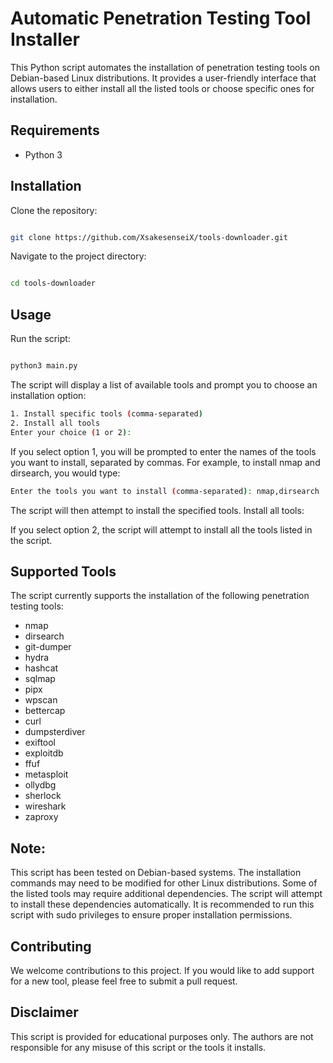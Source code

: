 # Automatic Penetration Testing Tool Installer

This Python script automates the installation of penetration testing tools on Debian-based Linux distributions. It provides a user-friendly interface that allows users to either install all the listed tools or choose specific ones for installation.

## Requirements

- Python 3
## Installation

Clone the repository:
```bash

git clone https://github.com/XsakesenseiX/tools-downloader.git
```
Navigate to the project directory:
```bash

cd tools-downloader
```
## Usage

Run the script:

```bash

python3 main.py
```
The script will display a list of available tools and prompt you to choose an installation option:

```bash
1. Install specific tools (comma-separated)
2. Install all tools
Enter your choice (1 or 2):
```

If you select option 1, you will be prompted to enter the names of the tools you want to install, separated by commas.
For example, to install nmap and dirsearch, you would type:
```bash
Enter the tools you want to install (comma-separated): nmap,dirsearch
```
The script will then attempt to install the specified tools.
Install all tools:

If you select option 2, the script will attempt to install all the tools listed in the script.
## Supported Tools

The script currently supports the installation of the following penetration testing tools:

- nmap
- dirsearch
- git-dumper
- hydra
- hashcat
- sqlmap
- pipx
- wpscan
- bettercap
- curl
- dumpsterdiver
- exiftool
- exploitdb
- ffuf
- metasploit
- ollydbg
- sherlock
- wireshark
- zaproxy
## Note:

This script has been tested on Debian-based systems. The installation commands may need to be modified for other Linux distributions.
Some of the listed tools may require additional dependencies. The script will attempt to install these dependencies automatically.
It is recommended to run this script with sudo privileges to ensure proper installation permissions.
## Contributing

We welcome contributions to this project. If you would like to add support for a new tool, please feel free to submit a pull request.

## Disclaimer

This script is provided for educational purposes only. The authors are not responsible for any misuse of this script or the tools it installs.